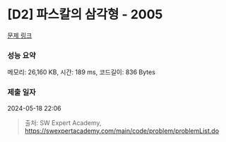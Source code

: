 # [D2] 파스칼의 삼각형 - 2005 

[문제 링크](https://swexpertacademy.com/main/code/problem/problemDetail.do?contestProbId=AV5P0-h6Ak4DFAUq) 

### 성능 요약

메모리: 26,160 KB, 시간: 189 ms, 코드길이: 836 Bytes

### 제출 일자

2024-05-18 22:06



> 출처: SW Expert Academy, https://swexpertacademy.com/main/code/problem/problemList.do
